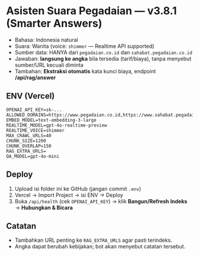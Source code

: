 # Asisten Suara Pegadaian — v3.8.1 (Smarter Answers)

- Bahasa: Indonesia natural
- Suara: Wanita (voice: `shimmer` — Realtime API supported)
- Sumber data: HANYA dari `pegadaian.co.id` dan `sahabat.pegadaian.co.id`
- Jawaban: **langsung ke angka** bila tersedia (tarif/biaya), tanpa menyebut sumber/URL kecuali diminta
- Tambahan: **Ekstraksi otomatis** kata kunci biaya, endpoint **/api/rag/answer**

## ENV (Vercel)
```
OPENAI_API_KEY=sk-...
ALLOWED_DOMAINS=https://www.pegadaian.co.id,https://www.sahabat.pegadaian.co.id
EMBED_MODEL=text-embedding-3-large
REALTIME_MODEL=gpt-4o-realtime-preview
REALTIME_VOICE=shimmer
MAX_CRAWL_URLS=40
CHUNK_SIZE=1200
CHUNK_OVERLAP=150
RAG_EXTRA_URLS=
QA_MODEL=gpt-4o-mini
```

## Deploy
1) Upload isi folder ini ke GitHub (jangan commit `.env`)  
2) Vercel → Import Project → isi ENV → Deploy  
3) Buka `/api/health` (cek `OPENAI_API_KEY`) → klik **Bangun/Refresh Indeks** → **Hubungkan & Bicara**

## Catatan
- Tambahkan URL penting ke `RAG_EXTRA_URLS` agar pasti terindeks.  
- Angka dapat berubah kebijakan; bot akan menyebut catatan tersebut.
